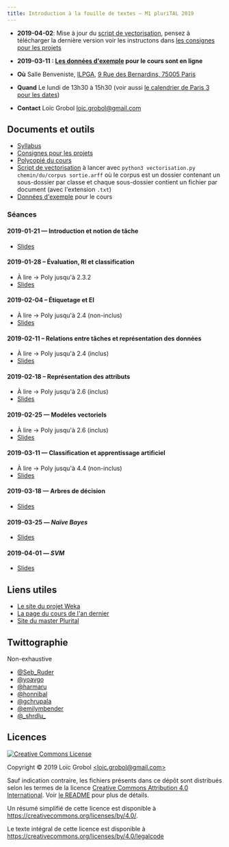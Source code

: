 ```yaml
---
title: Introduction à la fouille de textes — M1 pluriTAL 2019
---
```

  - **2019-04-02**: Mise à jour du [script de vectorisation](https://github.com/LoicGrobol/intro-fouille-textes/releases/download/stable/vectorisation.py), pensez à télécharger la dernière version voir les instructons dans [les consignes pour les projets](projets.md)
  - **2019-03-11 : [Les données d'exemple](https://github.com/LoicGrobol/intro-fouille-textes/releases/download/stable/sample-data.tar.gz) pour le cours sont en ligne**

  - **Où** Salle Benveniste, [ILPGA](http://www.ilpga.univ-paris3.f), [9 Rue des Bernardins, 75005 Paris](https://www.openstreetmap.org/way/55894044)
  - **Quand** Le lundi de 13h30 à 15h30 (voir aussi [le calendrier de Paris 3 pour les dates](http://www.univ-paris3.fr/le-calendrier-universitaire-116398.kjsp))
  - **Contact** Loïc Grobol [<loic.grobol@gmail.com>](mailto:loic.grobol@gmail.com)

## Documents et outils

  - [Syllabus](https://github.com/LoicGrobol/intro-fouille-textes/releases/download/stable/syllabus.pdf)
  - [Consignes pour les projets](projets.md)
  - [Polycopié du cours](https://github.com/LoicGrobol/intro-fouille-textes/releases/download/stable/poly.pdf)
  - [Script de vectorisation](https://github.com/LoicGrobol/intro-fouille-textes/releases/download/stable/vectorisation.py) à lancer avec `python3 vectorisation.py chemin/du/corpus sortie.arff` où le corpus est un dossier contenant un sous-dossier par classe et chaque sous-dossier contient un fichier par document (avec l'extension `.txt`)
  - [Données d'exemple](https://github.com/LoicGrobol/intro-fouille-textes/releases/download/stable/sample-data.tar.gz) pour le cours

### Séances
#### 2019-01-21 — Introduction et notion de tâche
  - [Slides](https://github.com/LoicGrobol/intro-fouille-textes/releases/download/stable/lecture1.pdf)

#### 2019-01-28 – Évaluation, RI et classification
  - À lire → Poly jusqu'à 2.3.2
  - [Slides](https://github.com/LoicGrobol/intro-fouille-textes/releases/download/stable/lecture2.pdf)

#### 2019-02-04 – Étiquetage et EI
  - À lire → Poly jusqu'à 2.4 (non-inclus)
  - [Slides](https://github.com/LoicGrobol/intro-fouille-textes/releases/download/stable/lecture3.pdf)

#### 2019-02-11 – Relations entre tâches et représentation des données
  - À lire → Poly jusqu'à 2.4 (inclus)
  - [Slides](https://github.com/LoicGrobol/intro-fouille-textes/releases/download/stable/lecture4.pdf)

#### 2019-02-18 – Représentation des attributs
  - À lire → Poly jusqu'à 2.6 (inclus)
  - [Slides](https://github.com/LoicGrobol/intro-fouille-textes/releases/download/stable/lecture5.pdf)

#### 2019-02-25 — Modèles vectoriels
  - À lire → Poly jusqu'à 2.6 (inclus)
  - [Slides](https://github.com/LoicGrobol/intro-fouille-textes/releases/download/stable/lecture6.pdf)

#### 2019-03-11 — Classification et apprentissage artificiel
  - À lire → Poly jusqu'à 4.4 (non-inclus)
  - [Slides](https://github.com/LoicGrobol/intro-fouille-textes/releases/download/stable/lecture7.pdf)

#### 2019-03-18 — Arbres de décision
  - [Slides](https://github.com/LoicGrobol/intro-fouille-textes/releases/download/stable/lecture8.pdf)

#### 2019-03-25 — *Naïve Bayes*
  - [Slides](https://github.com/LoicGrobol/intro-fouille-textes/releases/download/stable/lecture9.pdf)

#### 2019-04-01 — *SVM*
  - [Slides](https://github.com/LoicGrobol/intro-fouille-textes/releases/download/stable/lecture10.pdf)

## Liens utiles

  - [Le site du projet Weka](https://www.cs.waikato.ac.nz/ml/weka/)
  - [La page du cours de l'an dernier](archives/2018)
  - [Site du master Plurital](http://plurital.org)

## Twittographie
Non-exhaustive

- [@Seb_Ruder](https://twitter.com/seb_ruder)
- [@yoavgo](https://twitter.com/yoavgo)
- [@harmaru](https://twitter.com/hardmaru)
- [@honnibal](https://twitter.com/honnibal)
- [@gchrupala](https://twitter.com/gchrupala)
- [@emilymbender](https://twitter.com/emilymbender)
- [@\_shrdlu\_](https://twitter.com/_shrdlu_)

## Licences

<a rel="license" href="http://creativecommons.org/licenses/by/4.0/"><img alt="Creative Commons License" style="border-width:0" src="https://i.creativecommons.org/l/by/4.0/88x31.png"/></a>

 Copyright © 2019 Loïc Grobol [\<loic.grobol@gmail.com\>](mailto:loic.grobol@gmail.com)

 Sauf indication contraire, les fichiers présents dans ce dépôt sont distribués selon les termes de la licence [Creative Commons Attribution 4.0 International](https://creativecommons.org/licenses/by/4.0/). Voir [le README](README.md#Licences) pour plus de détails.

 Un résumé simplifié de cette licence est disponible à <https://creativecommons.org/licenses/by/4.0/>.

 Le texte intégral de cette licence est disponible à <https://creativecommons.org/licenses/by/4.0/legalcode>
